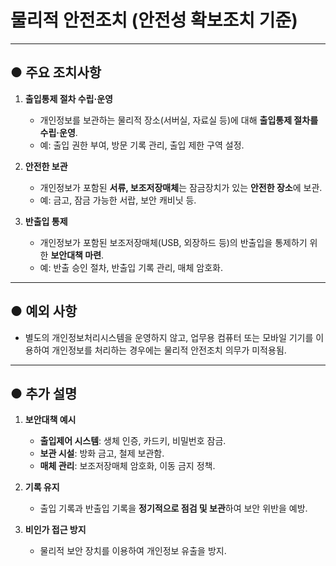 # 물리적 안전조치 (안전성 확보조치 기준)

---

## ● 주요 조치사항

1. **출입통제 절차 수립·운영**
   - 개인정보를 보관하는 물리적 장소(서버실, 자료실 등)에 대해 **출입통제 절차를 수립·운영**.  
   - 예: 출입 권한 부여, 방문 기록 관리, 출입 제한 구역 설정.

2. **안전한 보관**
   - 개인정보가 포함된 **서류, 보조저장매체**는 잠금장치가 있는 **안전한 장소**에 보관.  
   - 예: 금고, 잠금 가능한 서랍, 보안 캐비닛 등.

3. **반출입 통제**
   - 개인정보가 포함된 보조저장매체(USB, 외장하드 등)의 반출입을 통제하기 위한 **보안대책 마련**.  
   - 예: 반출 승인 절차, 반출입 기록 관리, 매체 암호화.

---

## ● 예외 사항

- 별도의 개인정보처리시스템을 운영하지 않고, 업무용 컴퓨터 또는 모바일 기기를 이용하여 개인정보를 처리하는 경우에는 물리적 안전조치 의무가 미적용됨.

---

## ● 추가 설명

1. **보안대책 예시**
   - **출입제어 시스템**: 생체 인증, 카드키, 비밀번호 잠금.
   - **보관 시설**: 방화 금고, 철제 보관함.
   - **매체 관리**: 보조저장매체 암호화, 이동 금지 정책.

2. **기록 유지**
   - 출입 기록과 반출입 기록을 **정기적으로 점검 및 보관**하여 보안 위반을 예방.

3. **비인가 접근 방지**
   - 물리적 보안 장치를 이용하여 개인정보 유출을 방지.
